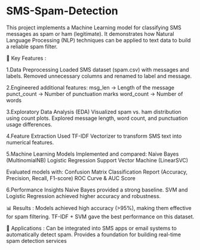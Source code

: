 # SMS-Spam-Detection
This project implements a Machine Learning model for classifying SMS messages as spam or ham (legitimate). It demonstrates how Natural Language Processing (NLP) techniques can be applied to text data to build a reliable spam filter.

🔑 Key Features :

1.Data Preprocessing
Loaded SMS dataset (spam.csv) with messages and labels.
Removed unnecessary columns and renamed to label and message.

2.Engineered additional features:
msg_len → Length of the message
punct_count → Number of punctuation marks
word_count → Number of words

3.Exploratory Data Analysis (EDA)
Visualized spam vs. ham distribution using count plots.
Explored message length, word count, and punctuation usage differences.

4.Feature Extraction
Used TF-IDF Vectorizer to transform SMS text into numerical features.

5.Machine Learning Models
Implemented and compared:
Naive Bayes (MultinomialNB)
Logistic Regression
Support Vector Machine (LinearSVC)

Evaluated models with:
Confusion Matrix
Classification Report (Accuracy, Precision, Recall, F1-score)
ROC Curve & AUC Score

6.Performance Insights
Naive Bayes provided a strong baseline.
SVM and Logistic Regression achieved higher accuracy and robustness.

📊 Results : 
Models achieved high accuracy (>95%), making them effective for spam filtering.
TF-IDF + SVM gave the best performance on this dataset.

🚀 Applications : 
Can be integrated into SMS apps or email systems to automatically detect spam.
Provides a foundation for building real-time spam detection services
